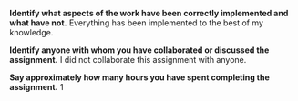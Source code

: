 **Identify what aspects of the work have been correctly implemented and what have not.**
Everything has been implemented to the best of my knowledge.

**Identify anyone with whom you have collaborated or discussed the assignment.**
I did not collaborate this assignment with anyone.

**Say approximately how many hours you have spent completing the assignment.**
1

